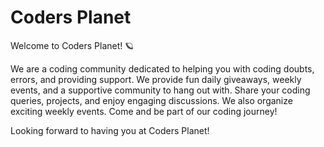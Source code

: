 # Coders Planet
Welcome to Coders Planet! 🪐 

We are a coding community dedicated to helping you with coding doubts, errors, and providing support. We provide fun daily giveaways, weekly events, and a supportive community to hang out with. Share your coding queries, projects, and enjoy engaging discussions. We also organize exciting weekly events. Come and be part of our coding journey!

Looking forward to having you at Coders Planet!

